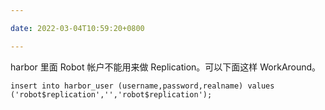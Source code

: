 ```yaml
---

date: 2022-03-04T10:59:20+0800

---
```


harbor 里面 Robot 帐户不能用来做 Replication。可以下面这样 WorkAround。

```
insert into harbor_user (username,password,realname) values ('robot$replication','','robot$replication');
```
